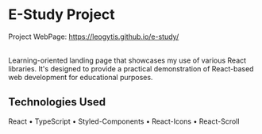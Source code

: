 # E-Study Project 

Project WebPage: https://leogytis.github.io/e-study/ <br><br>

Learning-oriented landing page that showcases my use of various React libraries. It's designed to provide a practical demonstration of React-based web development for educational purposes.
		
## Technologies Used

React •	TypeScript • Styled-Components • React-Icons • React-Scroll
